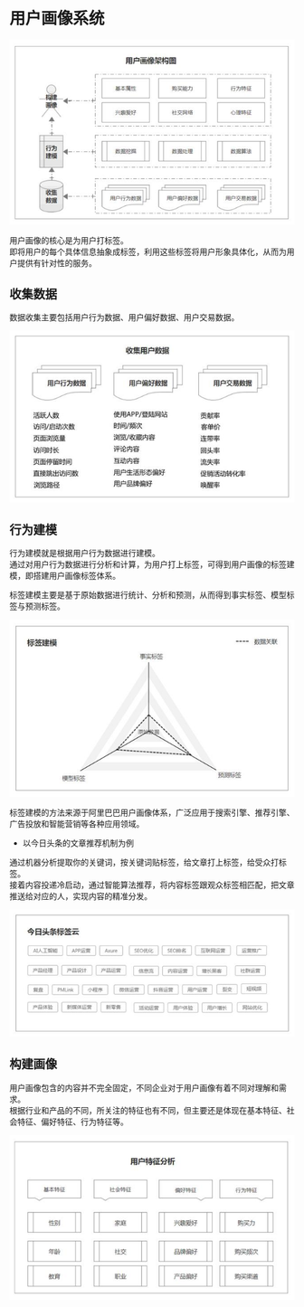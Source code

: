 # 用户画像系统

![](_pic/UP-Sys-Arch.jpeg)

用户画像的核心是为用户打标签。  
即将用户的每个具体信息抽象成标签，利用这些标签将用户形象具体化，从而为用户提供有针对性的服务。

## 收集数据

数据收集主要包括用户行为数据、用户偏好数据、用户交易数据。

![](_pic/UP-Sys-DataCollection.jpeg)

## 行为建模

行为建模就是根据用户行为数据进行建模。  
通过对用户行为数据进行分析和计算，为用户打上标签，可得到用户画像的标签建模，即搭建用户画像标签体系。

标签建模主要是基于原始数据进行统计、分析和预测，从而得到事实标签、模型标签与预测标签。

![](_pic/UP-Sys-TagModeling.jpeg)

标签建模的方法来源于阿里巴巴用户画像体系，广泛应用于搜索引擎、推荐引擎、广告投放和智能营销等各种应用领域。

* 以今日头条的文章推荐机制为例  

通过机器分析提取你的关键词，按关键词贴标签，给文章打上标签，给受众打标签。  
接着内容投递冷启动，通过智能算法推荐，将内容标签跟观众标签相匹配，把文章推送给对应的人，实现内容的精准分发。  

![](_pic/UP-Sys-TagModeling-Toutiao.jpeg)

## 构建画像

用户画像包含的内容并不完全固定，不同企业对于用户画像有着不同对理解和需求。  
根据行业和产品的不同，所关注的特征也有不同，但主要还是体现在基本特征、社会特征、偏好特征、行为特征等。

![](_pic/UP-Sys-ProfileBuild.jpeg)


